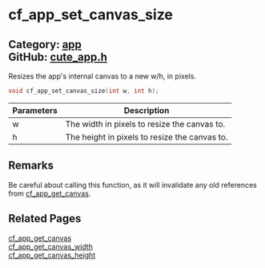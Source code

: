 [](../header.md ':include')

# cf_app_set_canvas_size

Category: [app](https://github.com/RandyGaul/cute_framework/blob/master/docs/api_reference?id=app)  
GitHub: [cute_app.h](https://github.com/RandyGaul/cute_framework/blob/master/include/cute_app.h)  
---

Resizes the app's internal canvas to a new w/h, in pixels.

```cpp
void cf_app_set_canvas_size(int w, int h);
```

Parameters | Description
--- | ---
w | The width in pixels to resize the canvas to.
h | The height in pixels to resize the canvas to.

## Remarks

Be careful about calling this function, as it will invalidate any old references from [cf_app_get_canvas](https://github.com/RandyGaul/cute_framework/blob/master/docs/app/cf_app_get_canvas.md).

## Related Pages

[cf_app_get_canvas](https://github.com/RandyGaul/cute_framework/blob/master/docs/app/cf_app_get_canvas.md)  
[cf_app_get_canvas_width](https://github.com/RandyGaul/cute_framework/blob/master/docs/app/cf_app_get_canvas_width.md)  
[cf_app_get_canvas_height](https://github.com/RandyGaul/cute_framework/blob/master/docs/app/cf_app_get_canvas_height.md)  

